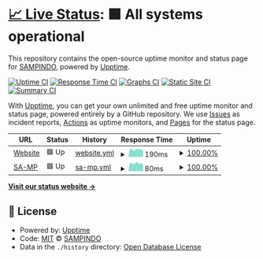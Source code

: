 # [📈 Live Status](https://status.sampindo.id): <!--live status--> **🟩 All systems operational**

This repository contains the open-source uptime monitor and status page for [SAMPINDO](https://sampindo.id), powered by [Upptime](https://github.com/upptime/upptime).

[![Uptime CI](https://github.com/SAMPINDO/status-page/workflows/Uptime%20CI/badge.svg)](https://github.com/SAMPINDO/status-page/actions?query=workflow%3A%22Uptime+CI%22)
[![Response Time CI](https://github.com/SAMPINDO/status-page/workflows/Response%20Time%20CI/badge.svg)](https://github.com/SAMPINDO/status-page/actions?query=workflow%3A%22Response+Time+CI%22)
[![Graphs CI](https://github.com/SAMPINDO/status-page/workflows/Graphs%20CI/badge.svg)](https://github.com/SAMPINDO/status-page/actions?query=workflow%3A%22Graphs+CI%22)
[![Static Site CI](https://github.com/SAMPINDO/status-page/workflows/Static%20Site%20CI/badge.svg)](https://github.com/SAMPINDO/status-page/actions?query=workflow%3A%22Static+Site+CI%22)
[![Summary CI](https://github.com/SAMPINDO/status-page/workflows/Summary%20CI/badge.svg)](https://github.com/SAMPINDO/status-page/actions?query=workflow%3A%22Summary+CI%22)

With [Upptime](https://upptime.js.org), you can get your own unlimited and free uptime monitor and status page, powered entirely by a GitHub repository. We use [Issues](https://github.com/SAMPINDO/status-page/issues) as incident reports, [Actions](https://github.com/SAMPINDO/status-page/actions) as uptime monitors, and [Pages](https://status.sampindo.id) for the status page.

<!--start: status pages-->
<!-- This summary is generated by Upptime (https://github.com/upptime/upptime) -->
<!-- Do not edit this manually, your changes will be overwritten -->
<!-- prettier-ignore -->
| URL | Status | History | Response Time | Uptime |
| --- | ------ | ------- | ------------- | ------ |
| <img alt="" src="https://icons.duckduckgo.com/ip3/sampindo.id.ico" height="13"> [Website](https://sampindo.id) | 🟩 Up | [website.yml](https://github.com/SAMPINDO/status-page/commits/HEAD/history/website.yml) | <details><summary><img alt="Response time graph" src="./graphs/website/response-time-week.png" height="20"> 190ms</summary><br><a href="https://status.sampindo.id/history/website"><img alt="Response time 980" src="https://img.shields.io/endpoint?url=https%3A%2F%2Fraw.githubusercontent.com%2FSAMPINDO%2Fstatus-page%2FHEAD%2Fapi%2Fwebsite%2Fresponse-time.json"></a><br><a href="https://status.sampindo.id/history/website"><img alt="24-hour response time 243" src="https://img.shields.io/endpoint?url=https%3A%2F%2Fraw.githubusercontent.com%2FSAMPINDO%2Fstatus-page%2FHEAD%2Fapi%2Fwebsite%2Fresponse-time-day.json"></a><br><a href="https://status.sampindo.id/history/website"><img alt="7-day response time 190" src="https://img.shields.io/endpoint?url=https%3A%2F%2Fraw.githubusercontent.com%2FSAMPINDO%2Fstatus-page%2FHEAD%2Fapi%2Fwebsite%2Fresponse-time-week.json"></a><br><a href="https://status.sampindo.id/history/website"><img alt="30-day response time 211" src="https://img.shields.io/endpoint?url=https%3A%2F%2Fraw.githubusercontent.com%2FSAMPINDO%2Fstatus-page%2FHEAD%2Fapi%2Fwebsite%2Fresponse-time-month.json"></a><br><a href="https://status.sampindo.id/history/website"><img alt="1-year response time 1047" src="https://img.shields.io/endpoint?url=https%3A%2F%2Fraw.githubusercontent.com%2FSAMPINDO%2Fstatus-page%2FHEAD%2Fapi%2Fwebsite%2Fresponse-time-year.json"></a></details> | <details><summary><a href="https://status.sampindo.id/history/website">100.00%</a></summary><a href="https://status.sampindo.id/history/website"><img alt="All-time uptime 85.31%" src="https://img.shields.io/endpoint?url=https%3A%2F%2Fraw.githubusercontent.com%2FSAMPINDO%2Fstatus-page%2FHEAD%2Fapi%2Fwebsite%2Fuptime.json"></a><br><a href="https://status.sampindo.id/history/website"><img alt="24-hour uptime 100.00%" src="https://img.shields.io/endpoint?url=https%3A%2F%2Fraw.githubusercontent.com%2FSAMPINDO%2Fstatus-page%2FHEAD%2Fapi%2Fwebsite%2Fuptime-day.json"></a><br><a href="https://status.sampindo.id/history/website"><img alt="7-day uptime 100.00%" src="https://img.shields.io/endpoint?url=https%3A%2F%2Fraw.githubusercontent.com%2FSAMPINDO%2Fstatus-page%2FHEAD%2Fapi%2Fwebsite%2Fuptime-week.json"></a><br><a href="https://status.sampindo.id/history/website"><img alt="30-day uptime 100.00%" src="https://img.shields.io/endpoint?url=https%3A%2F%2Fraw.githubusercontent.com%2FSAMPINDO%2Fstatus-page%2FHEAD%2Fapi%2Fwebsite%2Fuptime-month.json"></a><br><a href="https://status.sampindo.id/history/website"><img alt="1-year uptime 81.61%" src="https://img.shields.io/endpoint?url=https%3A%2F%2Fraw.githubusercontent.com%2FSAMPINDO%2Fstatus-page%2FHEAD%2Fapi%2Fwebsite%2Fuptime-year.json"></a></details>
| <img alt="" src="https://icons.duckduckgo.com/ip3/sampindo.id.ico" height="13"> [SA-MP](https://sampindo.id/public/status.php) | 🟩 Up | [sa-mp.yml](https://github.com/SAMPINDO/status-page/commits/HEAD/history/sa-mp.yml) | <details><summary><img alt="Response time graph" src="./graphs/sa-mp/response-time-week.png" height="20"> 80ms</summary><br><a href="https://status.sampindo.id/history/sa-mp"><img alt="Response time 926" src="https://img.shields.io/endpoint?url=https%3A%2F%2Fraw.githubusercontent.com%2FSAMPINDO%2Fstatus-page%2FHEAD%2Fapi%2Fsa-mp%2Fresponse-time.json"></a><br><a href="https://status.sampindo.id/history/sa-mp"><img alt="24-hour response time 103" src="https://img.shields.io/endpoint?url=https%3A%2F%2Fraw.githubusercontent.com%2FSAMPINDO%2Fstatus-page%2FHEAD%2Fapi%2Fsa-mp%2Fresponse-time-day.json"></a><br><a href="https://status.sampindo.id/history/sa-mp"><img alt="7-day response time 80" src="https://img.shields.io/endpoint?url=https%3A%2F%2Fraw.githubusercontent.com%2FSAMPINDO%2Fstatus-page%2FHEAD%2Fapi%2Fsa-mp%2Fresponse-time-week.json"></a><br><a href="https://status.sampindo.id/history/sa-mp"><img alt="30-day response time 74" src="https://img.shields.io/endpoint?url=https%3A%2F%2Fraw.githubusercontent.com%2FSAMPINDO%2Fstatus-page%2FHEAD%2Fapi%2Fsa-mp%2Fresponse-time-month.json"></a><br><a href="https://status.sampindo.id/history/sa-mp"><img alt="1-year response time 566" src="https://img.shields.io/endpoint?url=https%3A%2F%2Fraw.githubusercontent.com%2FSAMPINDO%2Fstatus-page%2FHEAD%2Fapi%2Fsa-mp%2Fresponse-time-year.json"></a></details> | <details><summary><a href="https://status.sampindo.id/history/sa-mp">100.00%</a></summary><a href="https://status.sampindo.id/history/sa-mp"><img alt="All-time uptime 58.18%" src="https://img.shields.io/endpoint?url=https%3A%2F%2Fraw.githubusercontent.com%2FSAMPINDO%2Fstatus-page%2FHEAD%2Fapi%2Fsa-mp%2Fuptime.json"></a><br><a href="https://status.sampindo.id/history/sa-mp"><img alt="24-hour uptime 100.00%" src="https://img.shields.io/endpoint?url=https%3A%2F%2Fraw.githubusercontent.com%2FSAMPINDO%2Fstatus-page%2FHEAD%2Fapi%2Fsa-mp%2Fuptime-day.json"></a><br><a href="https://status.sampindo.id/history/sa-mp"><img alt="7-day uptime 100.00%" src="https://img.shields.io/endpoint?url=https%3A%2F%2Fraw.githubusercontent.com%2FSAMPINDO%2Fstatus-page%2FHEAD%2Fapi%2Fsa-mp%2Fuptime-week.json"></a><br><a href="https://status.sampindo.id/history/sa-mp"><img alt="30-day uptime 100.00%" src="https://img.shields.io/endpoint?url=https%3A%2F%2Fraw.githubusercontent.com%2FSAMPINDO%2Fstatus-page%2FHEAD%2Fapi%2Fsa-mp%2Fuptime-month.json"></a><br><a href="https://status.sampindo.id/history/sa-mp"><img alt="1-year uptime 67.79%" src="https://img.shields.io/endpoint?url=https%3A%2F%2Fraw.githubusercontent.com%2FSAMPINDO%2Fstatus-page%2FHEAD%2Fapi%2Fsa-mp%2Fuptime-year.json"></a></details>

<!--end: status pages-->

[**Visit our status website →**](https://status.sampindo.id)

## 📄 License

- Powered by: [Upptime](https://github.com/upptime/upptime)
- Code: [MIT](./LICENSE) © [SAMPINDO](https://sampindo.id)
- Data in the `./history` directory: [Open Database License](https://opendatacommons.org/licenses/odbl/1-0/)
